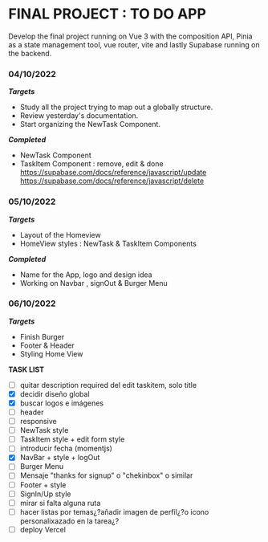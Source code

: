 # FINAL PROJECT : TO DO APP

Develop the final project running on Vue 3 with the composition API, Pinia as a state management tool, vue router, vite and lastly Supabase running on the backend.

### 04/10/2022

**_Targets_**

- Study all the project trying to map out a globally structure.
- Review yesterday's documentation.
- Start organizing the NewTask Component.

**_Completed_**

- NewTask Component
- TaskItem Component : remove, edit & done
  https://supabase.com/docs/reference/javascript/update
  https://supabase.com/docs/reference/javascript/delete

### 05/10/2022

**_Targets_**

- Layout of the Homeview
- HomeView styles : NewTask & TaskItem Components

**_Completed_**

- Name for the App, logo and design idea
- Working on Navbar , signOut & Burger Menu

### 06/10/2022

**_Targets_**

- Finish Burger
- Footer & Header
- Styling Home View

**TASK LIST**

- [ ] quitar description required del edit taskitem, solo title
- [x] decidir diseño global
- [x] buscar logos e imágenes
- [ ] header
- [ ] responsive
- [ ] NewTask style
- [ ] TaskItem style + edit form style
- [ ] introducir fecha (momentjs)
- [x] NavBar + style + logOut
- [ ] Burger Menu
- [ ] Mensaje "thanks for signup" o "chekinbox" o similar
- [ ] Footer + style
- [ ] SignIn/Up style
- [ ] mirar si falta alguna ruta
- [ ] hacer listas por temas¿?añadir imagen de perfil¿?o icono personalixazado en la tarea¿?
- [ ] deploy Vercel
